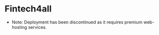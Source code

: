 # Fintech4all
- Note: Deployment has been discontinued as it requires premium web-hosting services.
